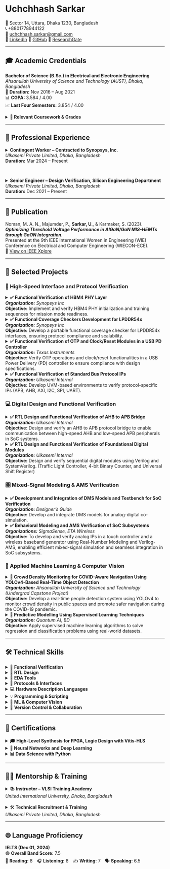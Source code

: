 # Uchchhash Sarkar

📍 Sector 14, Uttara, Dhaka 1230, Bangladesh  
📞 +8801778944122  
📧 uchchhash.sarkar@gmail.com  
🔗 [LinkedIn](https://linkedin.com/in/uchchhash) 
🔗 [GitHub](https://github.com/uchchhash)
🔗 [ResearchGate](https://www.researchgate.net/profile/Uchchhash_Sarkar)

---

## 🎓 Academic Credentials

**Bachelor of Science (B.Sc.) in Electrical and Electronic Engineering**  
*Ahsanullah University of Science and Technology (AUST), Dhaka, Bangladesh*  
📅 **Duration:** Nov 2016 – Aug 2021  
📊 **CGPA:** 3.584 / 4.00  
📈 **Last Four Semesters:** 3.854 / 4.00 

<details>
<summary><strong>📘 Relevant Coursework & Grades</strong></summary>

<ul>
  <li>VLSI I & Lab – A+, A+ (4.00)</li>
  <li>VLSI II & Lab – A+, A+ (4.00)</li>
  <li>Computer Architecture – A+ (4.00)</li>
  <li>Microprocessor & System Design & Lab – A+, A+ (4.00)</li>
  <li>Digital Logic Design – A+ (4.00)</li>
  <li>Digital Signal Processing I & Lab – A+, A+ (4.00)</li>
  <li>Analog Integrated Circuit – A (3.75)</li>
  <li>Project & Thesis – A+ (4.00)</li>
</ul>

</details>



---

## 💼 Professional Experience

<details>
<summary><strong>Contingent Worker – Contracted to Synopsys, Inc.</strong><br><em>Ulkasemi Private Limited, Dhaka, Bangladesh</em><br><strong>Duration:</strong> Mar 2024 – Present</summary>

<ul>
  <li>Contributing to RTL design verification, focusing on high-speed protocols such as LPDDR and HBM.</li>
  <li>Conducting debugging, coverage analysis, and protocol checks to ensure design compliance with specifications.</li>
  <li>Ensuring design compliance through collaboration with global DV teams.</li>
</ul>

</details>

<br> <!-- Add a visual gap -->

<details>
<summary><strong>Senior Engineer – Design Verification, Silicon Engineering Department</strong><br><em>Ulkasemi Private Limited, Dhaka, Bangladesh</em><br><strong>Duration:</strong> Dec 2021 – Present</summary>

<ul>
  <li>Developing test plans, implementing self-checking testbenches, and conducting debugging, coverage analysis, and protocol verification for IP-level RTL designs using SystemVerilog and UVM.</li>
  <li>Modeling and validating mixed-signal designs by creating self-checking testbenches and verifying schematics against design specifications.</li>
  <li>Designing synthesizable RTL modules and control logic for interface and sequential systems, aligned with protocol specifications.</li>
  <li>Leading technical recruitment and conducting training on HDL, testbench development, and verification methodologies to align new hires with industry standards.</li>
</ul>

</details>




---

## 📄 Publication

Noman, M. A. N., Majumder, P., **Sarkar, U**., & Karmaker, S. (2023).  
***Optimizing Threshold Voltage Performance in AlGaN/GaN MIS-HEMTs through GaON Integration***.  
Presented at the 9th IEEE International Women in Engineering (WIE) Conference on Electrical and Computer Engineering (WIECON-ECE).  
🔗 [View on IEEE Xplore](https://ieeexplore.ieee.org/document/10456403)

---

## 🧪 Selected Projects

### 🔌 High-Speed Interface and Protocol Verification

<details>
<summary><strong>✅ Functional Verification of HBM4 PHY Layer</strong><br><em><strong>Organization:</strong> Synopsys Inc</em><br><strong>Objective:</strong> Implement and verify HBM4 PHY initialization and training sequences for mission mode readiness.</summary>
<p><strong>Contributions:</strong><br>
<ul>
  <li>Implemented key initialization steps, including power-up, clock setup, CSR configuration, and PHY initialization.</li>
  <li>Analyzed specifications to determine correct sequences for lane repair, impedance calibration, and training.</li>
  <li>Debugged and resolved design issues through collaboration with designers.</li>
</ul>

<p><strong>Result:</strong> Successfully implemented PHY initialization sequences, resolved critical bugs, and progressed to advanced training sequences as part of the ongoing project.</p>

</details>

<details>
<summary><strong>✅ Functional Coverage Checkers Development for LPDDR54x</strong><br><em><strong>Organization:</strong> Synopsys Inc</em><br><strong>Objective:</strong> Develop a portable functional coverage checker for LPDDR54x interfaces, ensuring protocol compliance and scalability.</summary>

<p><strong>Contributions:</strong><br></p>
<ul>
  <li>Implemented illegal bin coverage for LPDDR4 and LPDDR5, focusing on critical scenarios such as frequency changes, low power states, snooping, and sideband operations.</li>
  <li>Developed a modular architecture using macros to support incremental updates and compatibility across DDR/LPDDR IPs, including LPDDR6.</li>
  <li>Designed targeted negative test cases to ensure accurate detection of illegal conditions and enhance protocol compliance validation.</li>
  <li>Currently working on extending coverage for additional scenarios as part of the ongoing project.</li>
</ul>

<p><strong>Result:</strong> Delivered a scalable and reusable coverage checker, significantly improving verification efficiency for multiple DDR/LPDDR designs.</p>

</details>

<details>
<summary><strong>✅ Functional Verification of OTP and Clock/Reset Modules in a USB PD Controller</strong><br><em><strong>Organization:</strong> Texas Instruments</em><br><strong>Objective:</strong> Verify OTP operations and clock/reset functionalities in a USB Power Delivery (PD) controller to ensure compliance with design specifications.</summary>

<p><strong>Contributions:</strong><br></p>
<ul>
  <li>Verified OTP operations, including read, burn, and standby, achieving comprehensive functional coverage.</li>
  <li>Developed UVM testbench components and implemented SystemVerilog assertions for critical timing and state transitions.</li>
  <li>Debugged clock/reset sequences for power-on reset (POR) and soft reset functionality, resolving design issues collaboratively with the design team.</li>
</ul>

<p><strong>Result:</strong> Verified OTP and clock/reset functionalities, resolved design bugs, and achieved 100% functional coverage.</p>

</details>

<details>
<summary><strong>✅ Functional Verification of Standard Bus Protocol IPs</strong><br><em><strong>Organization:</strong> Ulkasemi Internal</em><br><strong>Objective:</strong> Develop UVM-based environments to verify protocol-specific IPs (APB, AHB, AXI, I2C, SPI, UART).</summary>

<p><strong>Contributions:</strong><br></p>
<ul>
  <li>Extracted design features from specifications and developed testbenches with protocol-specific agents, BFMs (drivers/monitors), test cases, assertions, and coverage plans.</li>
  <li>Implemented constrained random testing and developed corner-case scenarios to validate all functional aspects.</li>
  <li>Verified protocol sequences using SystemVerilog assertions for robustness and compliance.</li>
</ul>

<p><strong>Result:</strong> Achieved 100% functional and code coverage, ensuring thorough protocol verification and compliance with design specifications.</p>

</details>

### 💻 Digital Design and Functional Verification

<details>
<summary><strong>✅ RTL Design and Functional Verification of AHB to APB Bridge</strong><br><em><strong>Organization:</strong> Ulkasemi Internal</em><br><strong>Objective:</strong> Design and verify an AHB to APB protocol bridge to enable communication between high-speed AHB and low-speed APB peripherals in SoC systems.</summary>

<p><strong>Contributions:</strong><br></p>
<ul>
  <li>Developed RTL for AHB slave and APB master using Verilog, with control FSMs and asynchronous dual-clock FIFOs for CDC (400 MHz ↔ 100 MHz).</li>
  <li>Built a UVM-based testbench with reusable agents, sequencers, monitors, and config classes.</li>
  <li>Created directed and randomized tests for protocol correctness, invalid accesses, and transfer edge cases.</li>
</ul>

<p><strong>Result:</strong> Verified protocol conversion and CDC logic via simulation; achieved full code and functional coverage.<br>
<em>*Synthesis and timing closure were not within the scope of this project.*</em></p>

</details>

<details>
<summary><strong>✅ RTL Design and Functional Verification of Foundational Digital Modules</strong><br><em><strong>Organization:</strong> Ulkasemi Internal</em><br><strong>Objective:</strong> Design and verify sequential digital modules using Verilog and SystemVerilog. (Traffic Light Controller, 4-bit Binary Counter, and Universal Shift Register)</summary>

<p><strong>Contributions:</strong><br></p>
<ul>
  <li>Designed synthesizable RTL for a binary counter, shift register, and FSM-based traffic light controller.</li>
  <li>Built modular testbenches with reusable components; verified functionality using directed and randomized tests with full coverage.</li>
</ul>

<p><strong>Result:</strong> Completed RTL design and functional verification of all modules, reinforcing skills in FSM design, RTL coding, and SV-based verification.</p>

</details>


### 🎛️ Mixed-Signal Modeling & AMS Verification

<details>
<summary><strong>✅ Development and Integration of DMS Models and Testbench for SoC Verification</strong><br><em><strong>Organization:</strong> Designer’s Guide</em><br><strong>Objective:</strong> Develop and integrate DMS models for analog-digital co-simulation.</summary>

<p><strong>Contributions:</strong><br></p>
<ul>
  <li>Built discrete mixed-signal (DMS) models for blocks such as PLL, PMIC, and data converters using Real-Number Modeling (RNM) and User-Defined Nettypes (UDN).</li>
  <li>Validated analog models against schematics using Verilog-AMS testbenches to ensure functional accuracy.</li>
  <li>Integrated DMS models into a UVM-based testbench for seamless analog-digital verification.</li>
</ul>

<p><strong>Result:</strong> Delivered validated DMS models and reduced simulation time by 90%, enabling efficient co-simulation and verification.  
Recognized for contributions in the paper "<em>Advanced UVM-Based Chip Verification Methodologies with Full Analog Functionality.</em>"</p>

</details>

<details>
<summary><strong>✅ Behavioral Modeling and AMS Verification of SoC Subsystems</strong><br><em><strong>Organizations:</strong> SigmaSense, ETA Wireless</em><br><strong>Objective:</strong> To develop and verify analog IPs in a touch controller and a wireless baseband generator using Real-Number Modeling and Verilog-AMS, enabling efficient mixed-signal simulation and seamless integration in SoC subsystems.</summary>

<p><strong>Contributions:</strong><br></p>
<ul>
  <li>Developed behavioral models for a wide range of analog components—including Power-on Reset (POR), Thermal Shutdown Detect (TSD), Ultra-Low Voltage Detect (UVLO), Bias Circuits, LDO, Bandgap Reference (BGR), Data Converters, Oscillators, and Clock Generators using SystemVerilog RNM and Verilog-AMS.</li>
  <li>Created self-checking Verilog-AMS testbenches to validate model behavior against design specifications and schematic functionality.</li>
  <li>Verified power-up sequences and ensured functional accuracy through mixed-signal co-simulation, enabling seamless SoC subsystem integration.</li>
</ul>

<p><strong>Result:</strong> Delivered validated RNM models, Verilog-AMS testbenches, and verified schematics, ensuring accurate digital-analog integration, improved AMS verification coverage, and significantly reduced simulation time.</p>

</details>


### 🧠 Applied Machine Learning & Computer Vision

<details>
<summary><strong>🎯 Crowd Density Monitoring for COVID-Aware Navigation Using YOLOv4-Based Real-Time Object Detection</strong><br><em><strong>Organization:</strong> Ahsanullah University of Science and Technology (Undergrad Capstone Project)</em><br><strong>Objective:</strong> Develop a real-time people detection system using YOLOv4 to monitor crowd density in public spaces and promote safer navigation during the COVID-19 pandemic.</summary>

<p><strong>Contributions:</strong><br></p>
<ul>
  <li>Trained and optimized a YOLOv4-based deep learning model to detect individuals in video streams.</li>
  <li>Integrated the detection system into a web-based interface for real-time visualization of crowd density.</li>
  <li>Implemented a pipeline for data acquisition, model inference, and user-facing visualization to support social distancing.</li>
</ul>

<p><strong>Result:</strong> Delivered a fully functional prototype combining deep learning, computer vision, and full-stack web integration, gaining hands-on experience in end-to-end AI system deployment.</p>

</details>

<details>
<summary><strong>🎯 Predictive Modelling Using Supervised Learning Techniques</strong><br><em><strong>Organization:</strong> Quantum.AI, BD</em><br><strong>Objective:</strong> Apply supervised machine learning algorithms to solve regression and classification problems using real-world datasets.</summary>

<p><strong>Contributions:</strong><br></p>
<ul>
  <li>Preprocessed and analyzed datasets (bike sharing, Titanic) using Pandas and Seaborn.</li>
  <li>Built regression and classification models (Linear/Logistic Regression, Random Forest, KNN) with Scikit-learn.</li>
  <li>Evaluated performance with RMSE, R², Accuracy, and visualized model behavior.</li>
</ul>

<p><strong>Result:</strong> Developed validated ML models and demonstrated end-to-end workflows from data processing to evaluation.</p>

</details>



---

## 🛠️ Technical Skills

<details>
<summary>🧪 <strong>Functional Verification</strong></summary>

<ul>
  <li>Constraint Random Testbenches</li>
  <li>Coverage-Driven Verification</li>
  <li>Assertion-Based Verification (ABV)</li>
  <li>Co-Simulation</li>
  <li>Gate-Level Simulation (GLS)</li>
  <li>Behavioral & Real-Number Modeling (RNM)</li>
  <li>Mixed-Signal Verification</li>
</ul>

</details>



<details>
<summary>🔧 <strong>RTL Design</strong></summary>

<ul>
  <li>FSM Design</li>
  <li>Sequential & Combinational Logic Design</li>
  <li>High-Level Synthesis (HLS)</li>
</ul>

</details>



<details>
<summary>🧰 <strong>EDA Tools</strong></summary>

<ul>
  <li>Cadence (Xcelium, Virtuoso, IMC, vManager)</li>
  <li>Synopsys (Verdi, VCS)</li>
  <li>Xilinx (Vivado, Vitis-HLS)</li>
</ul>

</details>



<details>
<summary>📡 <strong>Protocols & Interfaces</strong></summary>

<ul>
  <li>AMBA (APB, AHB, AXI)</li>
  <li>SPI, I2C, UART</li>
  <li>DFI, DDR, HBM4 PHY</li>
</ul>

</details>



<details>
<summary>💻 <strong>Hardware Description Languages</strong></summary>

<ul>
  <li>Verilog</li>
  <li>SystemVerilog</li>
  <li>SystemVerilog Assertions (SVA)</li>
  <li>Verilog-AMS</li>
  <li>UVM</li>
</ul>

</details>



<details>
<summary>💡 <strong>Programming & Scripting</strong></summary>

<ul>
  <li>C++</li>
  <li>Python</li>
  <li>Bash</li>
</ul>

</details>



<details>
<summary>🤖 <strong>ML & Computer Vision</strong></summary>

<ul>
  <li>Supervised Learning</li>
  <li>Neural Networks</li>
  <li>CNNs (YOLO)</li>
  <li>Scikit-learn, Matplotlib, Seaborn</li>
</ul>

</details>



<details>
<summary>📁 <strong>Version Control & Collaboration</strong></summary>

<ul>
  <li>Git, Perforce</li>
  <li>JIRA, Confluence</li>
</ul>

</details>



---

## 🧾 Certifications

<details>
<summary><strong>🎓 High-Level Synthesis for FPGA, Logic Design with Vitis-HLS</strong></summary>

*Udemy, 2024* | [Combinational Circuits Certificate](#) | [Sequential Circuits Certificate](#)  
- Gained expertise in designing, debugging, and implementing combinational and sequential circuits on FPGAs using C++.  
- Utilized Xilinx Vitis-HLS and Vivado to generate RTL IPs, develop C-based testbenches, and simulate designs for functional verification.  

</details>

<details>
<summary><strong>🤖 Neural Networks and Deep Learning</strong></summary>

*DeepLearning.AI on Coursera, Sept 2020* | [Certificate](#)  
- Covered deep learning fundamentals, artificial neural networks, backpropagation, and network architectures.  

</details>

<details>
<summary><strong>📊 Data Science with Python</strong></summary>

*Quantum.ai, Bangladesh, June 2021* | [Certificate](#)  
- Explored Python programming, statistics, web scraping, data preprocessing, analysis, and supervised machine learning.  

</details>


---

## 🧑‍🏫 Mentorship & Training

<details>
<summary>📚 <strong>Instructor – VLSI Training Academy</strong><br><em>United International University, Dhaka, Bangladesh</em></summary>

<ul>
  <li>Conducted training on HDL, SystemVerilog, and Verilog.</li>
  <li>Taught RTL design flow covering synthesis, simulation, and verification.</li>
  <li>Guided students in testbench development and adoption of industry-standard VLSI methodologies.</li>
</ul>

</details>

<br>

<details>
<summary>🛠️ <strong>Technical Recruitment & Training</strong><br><em>Ulkasemi Private Limited, Dhaka, Bangladesh</em></summary>

<ul>
  <li>Developed recruitment assessments and led technical interviews on SystemVerilog, RTL design, and VLSI fundamentals.</li>
  <li>Conducted structured onboarding sessions covering HDL, testbench development, and verification flows.</li>
</ul>

</details>

---

## 🌐 Language Proficiency

**IELTS (Dec 01, 2024)**  
🟢 **Overall Band Score:** 7.5  
📖 **Reading:** 8 🎧 **Listening:** 8 ✍️ **Writing:** 7 🗣️ **Speaking:** 6.5








